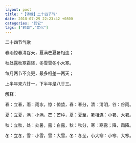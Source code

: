 ```yaml
---
layout: post
title: "【转载】二十四节气"
date: 2018-07-29 22:23:42 +0800
categories: "其它"
tags: ["转载","文化"]
---
```

二十四节气歌

春雨惊春清谷天，夏满芒夏暑相连；

秋处露秋寒霜降，冬雪雪冬小大寒。

每月两节不变更，最多相差一两天；

上半年来六廿一，下半年是八廿三。

解释：

春：立春，雨：雨水，惊：惊蛰，春：春分，清：清明，谷：谷雨。

夏：立夏，满：小满，芒：芒种，夏：夏至，暑相连：小暑、大暑。

秋：立秋，处：处暑，露：白露，秋：秋分，寒：寒露；降，霜降。

冬：立冬，雪：小雪，雪：大雪，冬：冬至，小大寒：小寒、大寒。

